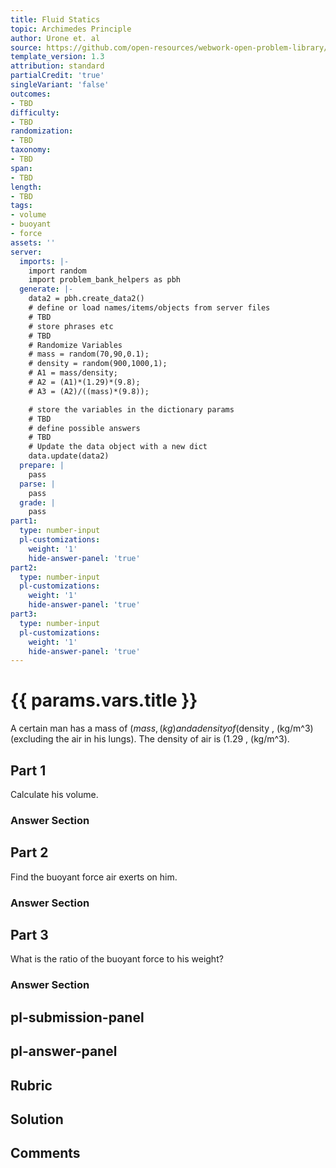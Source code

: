 ```yaml
---
title: Fluid Statics
topic: Archimedes Principle
author: Urone et. al
source: https://github.com/open-resources/webwork-open-problem-library/tree/master/Contrib/BrockPhysics/College_Physics_Urone/11.Fluid_Statics/NU_U17-11-07-012.pg
template_version: 1.3
attribution: standard
partialCredit: 'true'
singleVariant: 'false'
outcomes:
- TBD
difficulty:
- TBD
randomization:
- TBD
taxonomy:
- TBD
span:
- TBD
length:
- TBD
tags:
- volume
- buoyant
- force
assets: ''
server:
  imports: |-
    import random
    import problem_bank_helpers as pbh
  generate: |-
    data2 = pbh.create_data2()
    # define or load names/items/objects from server files
    # TBD
    # store phrases etc
    # TBD
    # Randomize Variables
    # mass = random(70,90,0.1);
    # density = random(900,1000,1);
    # A1 = mass/density;
    # A2 = (A1)*(1.29)*(9.8);
    # A3 = (A2)/((mass)*(9.8));

    # store the variables in the dictionary params
    # TBD
    # define possible answers
    # TBD
    # Update the data object with a new dict
    data.update(data2)
  prepare: |
    pass
  parse: |
    pass
  grade: |
    pass
part1:
  type: number-input
  pl-customizations:
    weight: '1'
    hide-answer-panel: 'true'
part2:
  type: number-input
  pl-customizations:
    weight: '1'
    hide-answer-panel: 'true'
part3:
  type: number-input
  pl-customizations:
    weight: '1'
    hide-answer-panel: 'true'
---
```


# {{ params.vars.title }} 


A certain man has a mass of ($mass , (kg) and a density of ($density , (kg/m^3)  (excluding the air in his lungs). The density of air is (1.29 , (kg/m^3).

## Part 1 
Calculate his volume. 


 ### Answer Section

## Part 2 
Find the buoyant force air exerts on him. 


 ### Answer Section

## Part 3 
What is the ratio of the buoyant force to his weight? 


 ### Answer Section


## pl-submission-panel 


## pl-answer-panel 


## Rubric 


## Solution 


## Comments 


